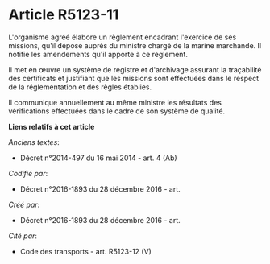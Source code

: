 # Article R5123-11

L'organisme agréé élabore un règlement encadrant l'exercice de ses missions, qu'il dépose auprès du ministre chargé de la
marine marchande. Il notifie les amendements qu'il apporte à ce règlement.

Il met en œuvre un système de registre et d'archivage assurant la traçabilité des certificats et justifiant que les missions
sont effectuées dans le respect de la réglementation et des règles établies.

Il communique annuellement au même ministre les résultats des vérifications effectuées dans le cadre de son système de
qualité.

**Liens relatifs à cet article**

_Anciens textes_:

  - Décret n°2014-497 du 16 mai 2014 - art. 4 (Ab)

_Codifié par_:

  - Décret n°2016-1893 du 28 décembre 2016 - art.

_Créé par_:

  - Décret n°2016-1893 du 28 décembre 2016 - art.

_Cité par_:

  - Code des transports - art. R5123-12 (V)

